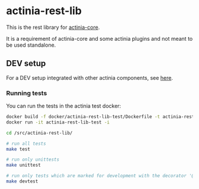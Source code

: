 # actinia-rest-lib

This is the rest library for [actinia-core](https://github.com/mundialis/actinia_core).

It is a requirement of actinia-core and some actinia plugins and not meant to be used standalone.


## DEV setup
For a DEV setup integrated with other actinia components, see [here](https://github.com/actinia-org/actinia-docker#local-dev-setup-for-actinia-core-plugins-with-vscode).


### Running tests
You can run the tests in the actinia test docker:

```bash
docker build -f docker/actinia-rest-lib-test/Dockerfile -t actinia-rest-lib-test .
docker run -it actinia-rest-lib-test -i

cd /src/actinia-rest-lib/

# run all tests
make test

# run only unittests
make unittest

# run only tests which are marked for development with the decorator '@pytest.mark.dev'
make devtest
```
